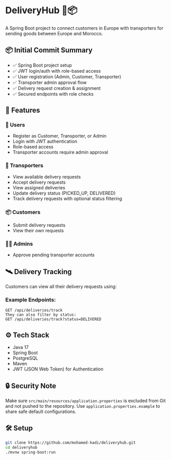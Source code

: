 # DeliveryHub 🛫📦

A Spring Boot project to connect customers in Europe with transporters for sending goods between Europe and Morocco.

## 📦 Initial Commit Summary

- ✅ Spring Boot project setup
- ✅ JWT login/auth with role-based access
- ✅ User registration (Admin, Customer, Transporter)
- ✅ Transporter admin approval flow
- ✅ Delivery request creation & assignment
- ✅ Secured endpoints with role checks

## 🔐 Features

### 👤 Users
- Register as Customer, Transporter, or Admin
- Login with JWT authentication
- Role-based access
- Transporter accounts require admin approval

### 🚚 Transporters
- View available delivery requests
- Accept delivery requests
- View assigned deliveries
- Update delivery status (PICKED_UP, DELIVERED)
- Track delivery requests with optional status filtering


### 📦 Customers
- Submit delivery requests
- View their own requests

### 👨‍💼 Admins
- Approve pending transporter accounts

## 🛰️ Delivery Tracking

Customers can view all their delivery requests using:
 ### Example Endpoints:
 ```http
 GET /api/deliveries/track
 They can also filter by status:
 GET /api/deliveries/track?status=DELIVERED
 ```

## ⚙️ Tech Stack
- Java 17
- Spring Boot
- PostgreSQL
- Maven
- JWT (JSON Web Token) for Authentication

## 🔒 Security Note

Make sure `src/main/resources/application.properties` is excluded from Git and not pushed to the repository. Use `application.properties.example` to share safe default configurations.


## 🛠️ Setup

```bash
git clone https://github.com/mohamed-kadi/deliveryhub.git
cd deliveryhub
./mvnw spring-boot:run
